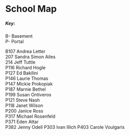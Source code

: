 # School Map

##### Key:  
B- Basement    
P- Portal  

B107 Andrea Letter  
207 Sandra Simon Ailes  
214 Jeff Tuttle   
P116 Richard Hogle  
P127 Ed Bakilini  
P146 Laurie Thomas  
P147 Mickie Prokopiak  
P187 Marnie Bethel  
P199 Susan Ontiveros  
P121 Steve Nash  
P118 Janet Wilson  
P200 Janice Ross  
P317 Michael Rosenfeld  
P371 Eden Attar  
P382 Jenny Odell
P303 Ivan Illich
P403 Carole Voulgaris  

